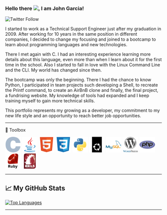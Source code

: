 ### Hello there <img src="https://raw.githubusercontent.com/MartinHeinz/MartinHeinz/master/wave.gif" width="30px">, I am John Garcia!

![Twitter Follow](https://img.shields.io/twitter/follow/johngarciadev?color=x&style=for-the-badge)

I started to work as a Technical Support Engineer just after my graduation in 2009. After working for 10 years in the same position in different companies, I decided to change my focusing and joined to a bootcamp to learn about programming languages and new technologies.

There I met again with C. I had an interesting experience learning more details about this language, even more than when I learn about it for the first time in the school. Also I started to fall in love with the Linux Command Line and the CLI. My world has changed since then.

The bootcamp was only the beginning. There I had the chance to know Python, I participated in team projects such developing a Shell, to recreate the Printf command, to create an AirBnB clone and finally, the final project, a fundrising website. My knowledge of tools had expanded and I keep training myself to gain more technical skills.

This portfolio represents my growing as a developer, my commitment to my new life style and an opportunity to reach better job opportunities.

---

🧰 Toolbox

<img src="https://github.com/devicons/devicon/blob/master/icons/c/c-original.svg" alt="C Logo" width="50" height="50"/> <img src="https://github.com/devicons/devicon/blob/master/icons/java/java-original.svg" alt="Java Logo" width="50" height="50"/>
<img src="https://github.com/devicons/devicon/blob/master/icons/html5/html5-original.svg" alt="HTML5 Logo" width="50" height="50"/> <img src="https://github.com/devicons/devicon/blob/master/icons/css3/css3-original.svg" alt="CSS3 Logo" width="50" height="50"/>
<img src="https://github.com/devicons/devicon/blob/master/icons/python/python-original.svg" alt="Python Logo" width="50" height="50"/>
<img src="https://github.com/devicons/devicon/blob/master/icons/ubuntu/ubuntu-plain.svg" alt="Ubuntu Logo" width="50" height="50"/>
<img src="https://github.com/devicons/devicon/blob/master/icons/mysql/mysql-original-wordmark.svg" alt="Mysql Logo" width="50" height="50"/> <img src="https://github.com/devicons/devicon/blob/master/icons/wordpress/wordpress-original.svg" alt="Wordpress Logo" width="50" height="50"/>
<img src="https://github.com/devicons/devicon/blob/master/icons/php/php-original.svg" alt="PHP Logo" width="50" height="50"/>
<img src="https://github.com/devicons/devicon/blob/master/icons/ruby/ruby-original-wordmark.svg" alt="Ruby Logo" width="50" height="50"/>
<img src="https://github.com/devicons/devicon/blob/master/icons/rails/rails-original-wordmark.svg" alt="Rails Logo" width="50" height="50"/>


---

## &#x1f4c8; My GitHub Stats

[![Top Languages](https://github-readme-stats.vercel.app/api/top-langs/?username=johngarciadev&theme=radical)](https://github.com/anuraghazra/github-readme-stats)

---

<!--
**johngarciadev/johngarciadev** is a ✨ _special_ ✨ repository because its `README.md` (this file) appears on your GitHub profile.

Here are some ideas to get you started:



- 👯 I’m looking to collaborate on ...
- 🤔 I’m looking for help with ...
- 💬 Ask me about ...
- 📫 How to reach me: ...
- 😄 Pronouns: ...
- ⚡ Fun fact: ...
-->
